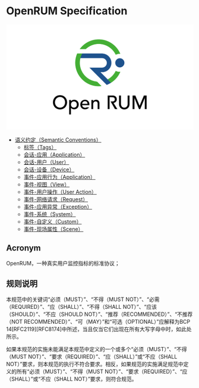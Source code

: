 
# OpenRUM Specification

![OpenRUM Logo](resources/images/logo/open_rum_vertical_logo.png)

- [语义约定（Semantic Conventions）](./semantic_conventions/README.md)
  - [标签（Tags）](./semantic_conventions/tags.md)
  - [会话-应用（Application）](./semantic_conventions/session_application.md)
  - [会话-用户（User）](./semantic_conventions/session_user.md)
  - [会话-设备（Device）](./semantic_conventions/session_device.md)
  - [事件-应用行为（Application）](./semantic_conventions/event_application.md)
  - [事件-视图（View）](./semantic_conventions/event_view.md)
  - [事件-用户操作（User Action）](./semantic_conventions/event_user_action.md)
  - [事件-网络请求（Request）](./semantic_conventions/event_request.md)
  - [事件-应用异常（Exception）](./semantic_conventions/event_exception.md)
  - [事件-系统（System）](./semantic_conventions/event_system.md)
  - [事件-自定义（Custom）](./semantic_conventions/event_custom.md)
  - [事件-现场属性（Scene）](./semantic_conventions/event_common.md)

## Acronym

OpenRUM，一种真实用户监控指标的标准协议；

## 规则说明

本规范中的关键词“必须（MUST）”、“不得（MUST NOT）”、“必需（REQUIRED）”、“应（SHALL）”、“不得（SHALL NOT）”、“应该（SHOULD）”、“不应（SHOULD NOT）”、“推荐（RECOMMENDED）”、“不推荐（NOT RECOMMENDED）”、“可（MAY）”和“可选（OPTIONAL）”应解释为BCP 14[RFC2119][RFC8174]中所述，当且仅当它们出现在所有大写字母中时，如此处所示。

如果本规范的实施未能满足本规范中定义的一个或多个“必须（MUST）”、“不得（MUST NOT）”、“要求（REQUIRED）”、“应（SHALL）”或“不应（SHALL NOT）”要求，则本规范的执行不符合要求。相反，如果规范的实施满足规范中定义的所有“必须（MUST）”、“不得（MUST NOT）”、“要求（REQUIRED）”、“应（SHALL）”或“不应（SHALL NOT）”要求，则符合规范。
